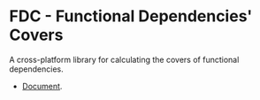 # FDC - Functional Dependencies' Covers

A cross-platform library for calculating the covers of functional dependencies.

* [Document](https://aguang-xyz.github.io/fdc/namespacefdc.html).
